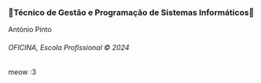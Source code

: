 <h3>🌸Técnico de Gestão e Programação de Sistemas Informáticos🌸</h3>
<p>António Pinto</p>
<h6>OFICINA, Escola Profissional &copy; 2024</h6>
meow :3
